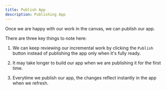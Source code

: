 ```yaml
---
title: Publish App
description: Publishing App
---
```


Once we are happy with our work in the canvas, we can publish our app.  

There are three key things to note here:

1. We can keep reviewing our incremental work by clicking the `Publish` button instead of publishing the app only when it's fully ready. 

2. It may take longer to build our app when we are publishing it for the first time.

3. Everytime we publish our app, the changes reflect instantly in the app when we refresh. 